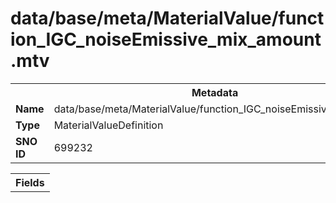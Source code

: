 <h1>data/base/meta/MaterialValue/function_IGC_noiseEmissive_mix_amount.mtv</h1><table><tr><th colspan="100%">Metadata</th></tr><tr><td><b>Name</b></td><td>data/base/meta/MaterialValue/function_IGC_noiseEmissive_mix_amount.mtv</td></tr><tr><td><b>Type</b></td><td>MaterialValueDefinition</td></tr><tr><td><b>SNO ID</b></td><td>699232</td></tr></table>

<table><tr><th colspan="100%">Fields</th></tr></table>

